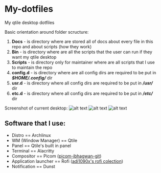 # My-dotfiles
My qtile desktop dotfiles

Basic orientation around folder scructure: 
1. **Docs** - is directory where are stored all of docs about every file in this repo and about scripts (how they work)
2. **Bin** - is directory where are all the scripts that the user can run if they want my qtile desktop
3. **Scripts** - is directory only for maintainer where are all scripts that I use to maintain the repo 
4. **config.d** - is directory where are all config dirs are required to be put in ***$HOME/.config/*** dir 
5. **usr.d** - is directory where all config dirs are required to be put in ***/usr/*** dir
6. **etc.d** - is directory where all config dirs are required to be put in ***/etc/*** dir

Screenshot of current desktop:
![alt text](https://github.com/coevoe/My-dotfiles/blob/main/Screenshots/Screenshot.png)
![alt text](https://github.com/coevoe/My-dotfiles/blob/main/Screenshots/Screenshot1.png)
![alt text](https://github.com/coevoe/My-dotfiles/blob/main/Screenshots/Screenshot2.png)

## Software that I use:
* Distro               == Archlinux
* WM (Window Manager)  == Qtile
* Panel                == Qtile's built in panel
* Terminal             == Alacritty
* Compositor           == Picom ([picom-ibhagwan-git](https://github.com/ibhagwan/picom))
* Application launcher == Rofi ([adi1090x's rofi colection](https://github.com/adi1090x/rofi))
* Notification         == Dunst
